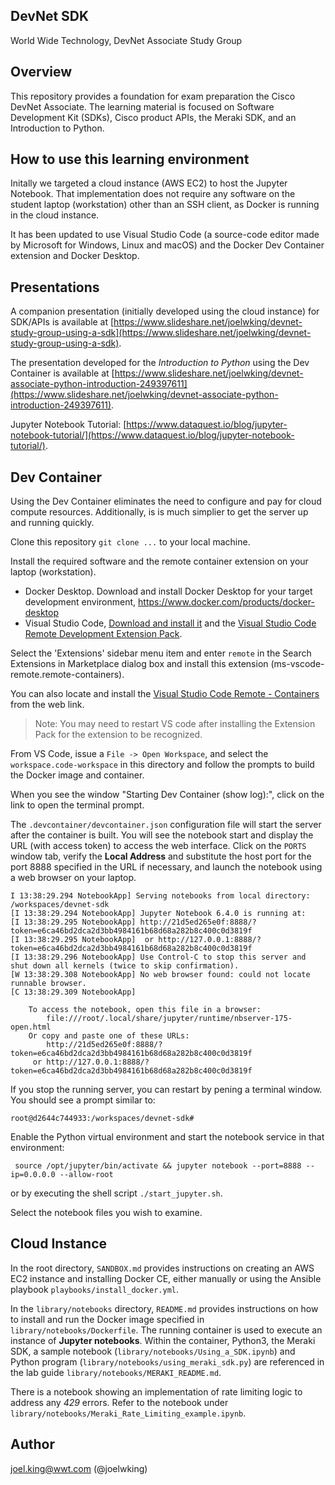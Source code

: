 DevNet SDK
----------
World Wide Technology, DevNet Associate Study Group

Overview
--------
This repository provides a foundation for exam preparation the Cisco DevNet Associate. The learning material is focused on Software Development Kit (SDKs), Cisco product APIs, the Meraki SDK, and an Introduction to Python.

How to use this learning environment
------------------------------------
Initally we targeted a cloud instance (AWS EC2) to host the Jupyter Notebook. That implementation does not require any software on the student laptop (workstation) other than an SSH client, as Docker is running in the cloud instance.

It has been updated to use Visual Studio Code (a source-code editor made by Microsoft for Windows, Linux and macOS)  and the Docker Dev Container extension and Docker Desktop. 

Presentations
-------------
A companion presentation (initially developed using the cloud instance) for SDK/APIs is available at [https://www.slideshare.net/joelwking/devnet-study-group-using-a-sdk](https://www.slideshare.net/joelwking/devnet-study-group-using-a-sdk).

The presentation developed for the _Introduction to Python_ using the Dev Container is available at [https://www.slideshare.net/joelwking/devnet-associate-python-introduction-249397611](https://www.slideshare.net/joelwking/devnet-associate-python-introduction-249397611).

Jupyter Notebook Tutorial: [https://www.dataquest.io/blog/jupyter-notebook-tutorial/](https://www.dataquest.io/blog/jupyter-notebook-tutorial/).

Dev Container
-------------
Using the Dev Container eliminates the need to configure and pay for cloud compute resources. Additionally, is is much simplier to get the server up and running quickly. 

Clone this repository `git clone ...` to your local machine. 

Install the required software and the remote container extension on your laptop (workstation).

* Docker Desktop. Download and install Docker Desktop for your target development environment, https://www.docker.com/products/docker-desktop
* Visual Studio Code, [Download and install it](https://code.visualstudio.com/download) and the [Visual Studio Code Remote Development Extension Pack](https://marketplace.visualstudio.com/items?itemName=ms-vscode-remote.vscode-remote-extensionpack).

Select the 'Extensions' sidebar menu item and enter `remote` in the Search Extensions in Marketplace dialog box and install this extension (ms-vscode-remote.remote-containers).

You can also locate and install the [Visual Studio Code Remote - Containers](https://marketplace.visualstudio.com/items?itemName=ms-vscode-remote.remote-containers) from the web link.

> Note: You may need to restart VS code after installing the Extension Pack for the extension to be recognized.

From VS Code, issue a `File -> Open Workspace`, and select the `workspace.code-workspace` in this directory and follow the prompts to build the Docker image and container.

When you see the window "Starting Dev Container (show log):", click on the link to open the terminal prompt.

The `.devcontainer/devcontainer.json` configuration file will start the server after the container is built. You will see the notebook start and display the URL (with access token) to access the web interface. Click on the `PORTS` window tab, verify the **Local Address** and substitute the host port for the port 8888 specified in the URL if necessary, and launch the notebook using a web browser on your laptop.

```
I 13:38:29.294 NotebookApp] Serving notebooks from local directory: /workspaces/devnet-sdk
[I 13:38:29.294 NotebookApp] Jupyter Notebook 6.4.0 is running at:
[I 13:38:29.295 NotebookApp] http://21d5ed265e0f:8888/?token=e6ca46bd2dca2d3bb4984161b68d68a282b8c400c0d3819f
[I 13:38:29.295 NotebookApp]  or http://127.0.0.1:8888/?token=e6ca46bd2dca2d3bb4984161b68d68a282b8c400c0d3819f
[I 13:38:29.296 NotebookApp] Use Control-C to stop this server and shut down all kernels (twice to skip confirmation).
[W 13:38:29.308 NotebookApp] No web browser found: could not locate runnable browser.
[C 13:38:29.309 NotebookApp] 
    
    To access the notebook, open this file in a browser:
        file:///root/.local/share/jupyter/runtime/nbserver-175-open.html
    Or copy and paste one of these URLs:
        http://21d5ed265e0f:8888/?token=e6ca46bd2dca2d3bb4984161b68d68a282b8c400c0d3819f
     or http://127.0.0.1:8888/?token=e6ca46bd2dca2d3bb4984161b68d68a282b8c400c0d3819f

```

If you stop the running server, you can restart by pening a terminal window. You should see a prompt similar to:

```shell
root@d2644c744933:/workspaces/devnet-sdk#
```

Enable the Python virtual environment and start the notebook service in that environment:

```shell
 source /opt/jupyter/bin/activate && jupyter notebook --port=8888 --ip=0.0.0.0 --allow-root
```
or by executing the shell script `./start_jupyter.sh`.

Select the notebook files you wish to examine.

Cloud Instance
--------------
In the root directory, `SANDBOX.md`  provides instructions on creating an AWS EC2 instance and installing Docker CE, either manually or using the Ansible playbook `playbooks/install_docker.yml`.

In the `library/notebooks` directory, `README.md` provides instructions on how to install and run the Docker image specified in `library/notebooks/Dockerfile`. The running container is used to execute an instance of **Jupyter notebooks**.  Within the container, Python3, the Meraki SDK, a sample notebook (`library/notebooks/Using_a_SDK.ipynb`) and Python program (`library/notebooks/using_meraki_sdk.py`) are referenced in the lab guide `library/notebooks/MERAKI_README.md`.

There is a notebook showing an implementation of  rate limiting logic to address any *429* errors. Refer to the notebook under `library/notebooks/Meraki_Rate_Limiting_example.ipynb`.

Author
------
joel.king@wwt.com (@joelwking)
